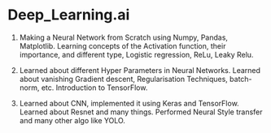 # Deep_Learning.ai
1. Making a Neural Network from Scratch using Numpy, Pandas, Matplotlib. Learning concepts of the Activation function, their importance, and different type, Logistic regression, ReLu, Leaky Relu.

2. Learned about different Hyper Parameters in Neural Networks. Learned about vanishing Gradient descent, Regularisation Techniques, batch-norm, etc. Introduction to TensorFlow.

3. Learned about CNN, implemented it using Keras and TensorFlow. Learned about Resnet and many things. Performed Neural Style transfer and many other algo like YOLO.

